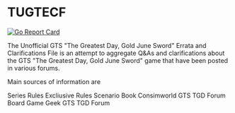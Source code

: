 # TUGTECF

[![Go Report Card](https://goreportcard.com/badge/github.com/jzelinskie/faq?style=flat-square)](https://goreportcard.com/report/github.com/jzelinskie/faq)

The Unofficial GTS "The Greatest Day, Gold June Sword" Errata and Clarifications File is an attempt to aggregate  Q&As and clarifications about the
GTS "The Greatest Day, Gold June Sword" game that have been posted in various forums.

Main sources of information are

Series Rules
Excliusive Rules
Scenario Book
Consimworld GTS TGD Forum
Board Game Geek GTS TGD Forum


